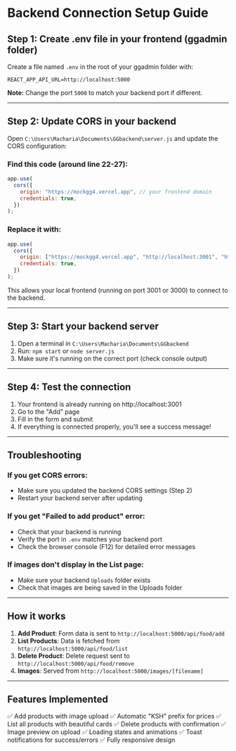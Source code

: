 # Backend Connection Setup Guide

## Step 1: Create .env file in your frontend (ggadmin folder)

Create a file named `.env` in the root of your ggadmin folder with:

```
REACT_APP_API_URL=http://localhost:5000
```

**Note:** Change the port `5000` to match your backend port if different.

---

## Step 2: Update CORS in your backend

Open `C:\Users\Macharia\Documents\GGbackend\server.js` and update the CORS configuration:

### Find this code (around line 22-27):
```javascript
app.use(
  cors({
    origin: "https://mockgg4.vercel.app", // your frontend domain
    credentials: true,
  })
);
```

### Replace it with:
```javascript
app.use(
  cors({
    origin: ["https://mockgg4.vercel.app", "http://localhost:3001", "http://localhost:3000"], 
    credentials: true,
  })
);
```

This allows your local frontend (running on port 3001 or 3000) to connect to the backend.

---

## Step 3: Start your backend server

1. Open a terminal in `C:\Users\Macharia\Documents\GGbackend`
2. Run: `npm start` or `node server.js`
3. Make sure it's running on the correct port (check console output)

---

## Step 4: Test the connection

1. Your frontend is already running on http://localhost:3001
2. Go to the "Add" page
3. Fill in the form and submit
4. If everything is connected properly, you'll see a success message!

---

## Troubleshooting

### If you get CORS errors:
- Make sure you updated the backend CORS settings (Step 2)
- Restart your backend server after updating

### If you get "Failed to add product" error:
- Check that your backend is running
- Verify the port in `.env` matches your backend port
- Check the browser console (F12) for detailed error messages

### If images don't display in the List page:
- Make sure your backend `Uploads` folder exists
- Check that images are being saved in the Uploads folder

---

## How it works

1. **Add Product**: Form data is sent to `http://localhost:5000/api/food/add`
2. **List Products**: Data is fetched from `http://localhost:5000/api/food/list`
3. **Delete Product**: Delete request sent to `http://localhost:5000/api/food/remove`
4. **Images**: Served from `http://localhost:5000/images/[filename]`

---

## Features Implemented

✅ Add products with image upload
✅ Automatic "KSH" prefix for prices
✅ List all products with beautiful cards
✅ Delete products with confirmation
✅ Image preview on upload
✅ Loading states and animations
✅ Toast notifications for success/errors
✅ Fully responsive design

